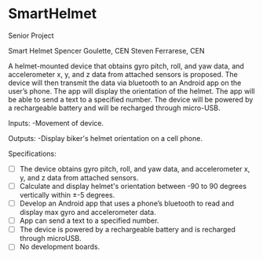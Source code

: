 # SmartHelmet
Senior Project


Smart Helmet
Spencer Goulette, CEN
Steven Ferrarese, CEN

A helmet-mounted device that obtains gyro pitch, roll, and yaw data, and accelerometer x, y, and z data from attached sensors is proposed.  The device will then transmit the data via bluetooth to an Android app on the user’s phone. The app will display the orientation of the helmet. The app will be able to send a text to a specified number. The device will be powered by a rechargeable battery and will be recharged through micro-USB.

Inputs:
-Movement of device.

Outputs:
-Display biker's helmet orientation on a cell phone.

Specifications:

- [ ] The device obtains gyro pitch, roll, and yaw data, and accelerometer x, y, and z data from attached sensors.
- [ ] Calculate and display helmet's orientation between -90 to 90 degrees vertically within ±-5 degrees.
- [ ] Develop an Android app that uses a phone’s bluetooth to read and display max gyro and accelerometer data.
- [ ] App can send a text to a specified number.
- [ ] The device is powered by a rechargeable battery and is recharged through microUSB.
- [ ] No development boards.
